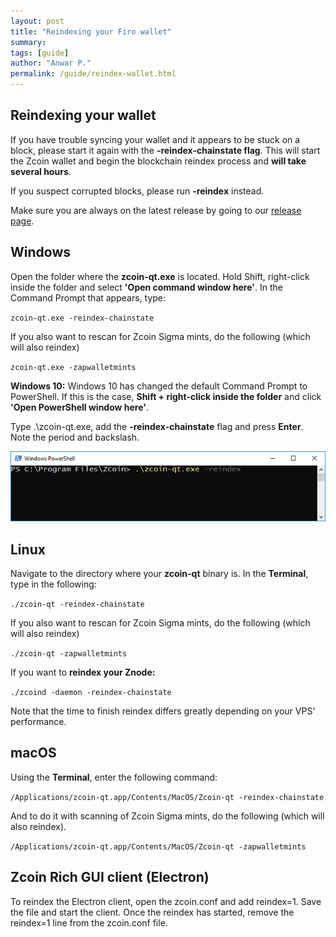 ```yaml
---
layout: post
title: "Reindexing your Firo wallet"
summary: 
tags: [guide]
author: "Anwar P."
permalink: /guide/reindex-wallet.html
---
```

## Reindexing your wallet

If you have trouble syncing your wallet and it appears to be stuck on a block, please start it again with the **-reindex-chainstate flag**. This will start the Zcoin wallet and begin the blockchain reindex process and **will take several hours**. 

If you suspect corrupted blocks, please run **\-reindex** instead. 

Make sure you are always on the latest release by going to our [release page](https://github.com/zcoinofficial/zcoin/releases).

## Windows


Open the folder where the **zcoin-qt.exe** is located. Hold Shift, right-click inside the folder and select **'Open command window here'**. In the Command Prompt that appears, type: 

`zcoin-qt.exe -reindex-chainstate` 

If you also want to rescan for Zcoin Sigma mints, do the following (which will also reindex) 

`zcoin-qt.exe -zapwalletmints` 

**Windows 10:** Windows 10 has changed the default Command Prompt to PowerShell. If this is the case, **Shift + right-click inside the folder** and click **'Open PowerShell window here'**. 

Type .\\zcoin-qt.exe, add the **-reindex-chainstate** flag and press **Enter**. Note the period and backslash. 

![](/guide/assets/reindex-wallet/zcoin-qt-powershell.png)

## Linux

Navigate to the directory where your **zcoin-qt** binary is. In the **Terminal**, type in the following: 

`./zcoin-qt -reindex-chainstate` 

If you also want to rescan for Zcoin Sigma mints, do the following (which will also reindex) 

`./zcoin-qt -zapwalletmints` 

If you want to **reindex your Znode:** 

`./zcoind -daemon -reindex-chainstate` 

Note that the time to finish reindex differs greatly depending on your VPS' performance.

## macOS

Using the **Terminal**, enter the following command: 

`/Applications/zcoin-qt.app/Contents/MacOS/Zcoin-qt -reindex-chainstate` 

And to do it with scanning of Zcoin Sigma mints, do the following (which will also reindex). 

`/Applications/zcoin-qt.app/Contents/MacOS/Zcoin-qt -zapwalletmints`

## Zcoin Rich GUI client (Electron)

To reindex the Electron client, open the zcoin.conf and add reindex=1. Save the file and start the client. Once the reindex has started, remove the reindex=1 line from the zcoin.conf file.